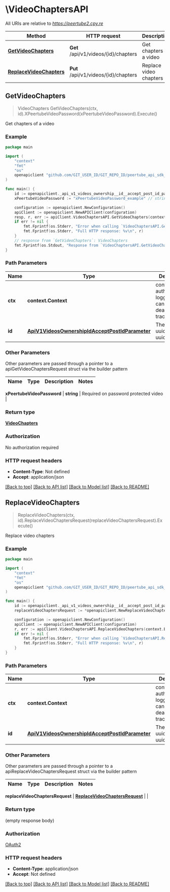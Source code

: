 # \VideoChaptersAPI

All URIs are relative to *https://peertube2.cpy.re*

Method | HTTP request | Description
------------- | ------------- | -------------
[**GetVideoChapters**](VideoChaptersAPI.md#GetVideoChapters) | **Get** /api/v1/videos/{id}/chapters | Get chapters of a video
[**ReplaceVideoChapters**](VideoChaptersAPI.md#ReplaceVideoChapters) | **Put** /api/v1/videos/{id}/chapters | Replace video chapters



## GetVideoChapters

> VideoChapters GetVideoChapters(ctx, id).XPeertubeVideoPassword(xPeertubeVideoPassword).Execute()

Get chapters of a video



### Example

```go
package main

import (
	"context"
	"fmt"
	"os"
	openapiclient "github.com/GIT_USER_ID/GIT_REPO_ID/peertube_api_sdk_go"
)

func main() {
	id := openapiclient._api_v1_videos_ownership__id__accept_post_id_parameter{Int32: new(int32)} // ApiV1VideosOwnershipIdAcceptPostIdParameter | The object id, uuid or short uuid
	xPeertubeVideoPassword := "xPeertubeVideoPassword_example" // string | Required on password protected video (optional)

	configuration := openapiclient.NewConfiguration()
	apiClient := openapiclient.NewAPIClient(configuration)
	resp, r, err := apiClient.VideoChaptersAPI.GetVideoChapters(context.Background(), id).XPeertubeVideoPassword(xPeertubeVideoPassword).Execute()
	if err != nil {
		fmt.Fprintf(os.Stderr, "Error when calling `VideoChaptersAPI.GetVideoChapters``: %v\n", err)
		fmt.Fprintf(os.Stderr, "Full HTTP response: %v\n", r)
	}
	// response from `GetVideoChapters`: VideoChapters
	fmt.Fprintf(os.Stdout, "Response from `VideoChaptersAPI.GetVideoChapters`: %v\n", resp)
}
```

### Path Parameters


Name | Type | Description  | Notes
------------- | ------------- | ------------- | -------------
**ctx** | **context.Context** | context for authentication, logging, cancellation, deadlines, tracing, etc.
**id** | [**ApiV1VideosOwnershipIdAcceptPostIdParameter**](.md) | The object id, uuid or short uuid | 

### Other Parameters

Other parameters are passed through a pointer to a apiGetVideoChaptersRequest struct via the builder pattern


Name | Type | Description  | Notes
------------- | ------------- | ------------- | -------------

 **xPeertubeVideoPassword** | **string** | Required on password protected video | 

### Return type

[**VideoChapters**](VideoChapters.md)

### Authorization

No authorization required

### HTTP request headers

- **Content-Type**: Not defined
- **Accept**: application/json

[[Back to top]](#) [[Back to API list]](../README.md#documentation-for-api-endpoints)
[[Back to Model list]](../README.md#documentation-for-models)
[[Back to README]](../README.md)


## ReplaceVideoChapters

> ReplaceVideoChapters(ctx, id).ReplaceVideoChaptersRequest(replaceVideoChaptersRequest).Execute()

Replace video chapters



### Example

```go
package main

import (
	"context"
	"fmt"
	"os"
	openapiclient "github.com/GIT_USER_ID/GIT_REPO_ID/peertube_api_sdk_go"
)

func main() {
	id := openapiclient._api_v1_videos_ownership__id__accept_post_id_parameter{Int32: new(int32)} // ApiV1VideosOwnershipIdAcceptPostIdParameter | The object id, uuid or short uuid
	replaceVideoChaptersRequest := *openapiclient.NewReplaceVideoChaptersRequest() // ReplaceVideoChaptersRequest |  (optional)

	configuration := openapiclient.NewConfiguration()
	apiClient := openapiclient.NewAPIClient(configuration)
	r, err := apiClient.VideoChaptersAPI.ReplaceVideoChapters(context.Background(), id).ReplaceVideoChaptersRequest(replaceVideoChaptersRequest).Execute()
	if err != nil {
		fmt.Fprintf(os.Stderr, "Error when calling `VideoChaptersAPI.ReplaceVideoChapters``: %v\n", err)
		fmt.Fprintf(os.Stderr, "Full HTTP response: %v\n", r)
	}
}
```

### Path Parameters


Name | Type | Description  | Notes
------------- | ------------- | ------------- | -------------
**ctx** | **context.Context** | context for authentication, logging, cancellation, deadlines, tracing, etc.
**id** | [**ApiV1VideosOwnershipIdAcceptPostIdParameter**](.md) | The object id, uuid or short uuid | 

### Other Parameters

Other parameters are passed through a pointer to a apiReplaceVideoChaptersRequest struct via the builder pattern


Name | Type | Description  | Notes
------------- | ------------- | ------------- | -------------

 **replaceVideoChaptersRequest** | [**ReplaceVideoChaptersRequest**](ReplaceVideoChaptersRequest.md) |  | 

### Return type

 (empty response body)

### Authorization

[OAuth2](../README.md#OAuth2)

### HTTP request headers

- **Content-Type**: application/json
- **Accept**: Not defined

[[Back to top]](#) [[Back to API list]](../README.md#documentation-for-api-endpoints)
[[Back to Model list]](../README.md#documentation-for-models)
[[Back to README]](../README.md)

